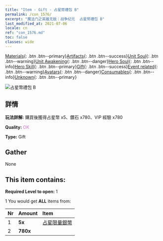 ```yaml
---
title: "Item - Gift - 占星幣禮包 B"
permalink: /con_1576/
excerpt: "魔法门之英雄无敌：战争纪元  占星幣禮包 B"
last_modified_at: 2021-07-06
locale: cn
ref: "con_1576.md"
toc: false
classes: wide
---
```

 [Materials](/ItemsCN/){: .btn .btn--primary}[Artifacts](/ItemsCN/Artifacts/){: .btn .btn--success}[Unit Soul](/ItemsCN/UnitSoul/){: .btn .btn--warning}[Unit Awakening](/ItemsCN/UnitAwakening/){: .btn .btn--danger}[Hero Soul](/ItemsCN/HeroSoul/){: .btn .btn--info}[Hero Skill](/ItemsCN/HeroSkill/){: .btn .btn--primary}[Gift](/ItemsCN/Gift/){: .btn .btn--success}[Event related](/ItemsCN/Events/){: .btn .btn--warning}[Avatars](/ItemsCN/Avatars/){: .btn .btn--danger}[Consumables](/ItemsCN/Consumables/){: .btn .btn--info}[Unknown](/ItemsCN/Unknown/){: .btn .btn--primary}

 ![占星幣禮包 B](/images/t/i_907192.png)

## 詳情
 **玩法詳解:** 購買後獲得占星幣 x5、鑽石 x780、VIP 經驗 x780

 **Quality:** <span style="color: #DA70D6">OK</span>

 **Type:** Gift

## Gather

  None

## This item contains:

 **Required Level to open:** 1

 1 You would get **ALL** items  from:

  | Nr | Amount |     Item    |
  |:---|:-------|:------------|
  | 1 |  **5x** | [占星限量銀幣](/cn/Items/con_969/) |  | 
  | 2 |  **780x** | <i class="fas fa-gem"/> |  | 
